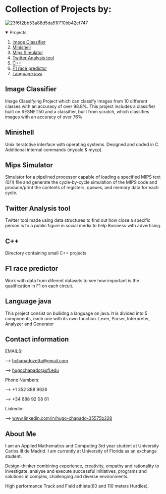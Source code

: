 # Collection of Projects by:
![23f6f2bb53a88d5da51f710bb42cf747](https://user-images.githubusercontent.com/89554893/151116570-dc97040d-d0c5-41d1-9342-c5e8de1f0a91.png)


<!-- Projects -->
<details open="open">
  <summary>Projects</summary>
  <ol>
    <li><a href="#image-classifier">Image Classifier</a></li>
    <li><a href="#minishell">Minishell</a></li>
    <li><a href="#mips-simulator">Mips Simulator</a></li>
    <li><a href="#twitter-analysis-tool">Twitter Analysis tool</a></li>
    <li><a href="#c++">C++</a></li>
    <li><a href="#f1-race-predictor">F1 race predictor</a></li>
    <li><a href="#language-java">Language java</a></li>
  </ol>
</details>

## Image Classifier
Image Classifying Project which can classify images from 10 different classes with an accuracy of over 98.8%.
This project includes a classifier built on RESNET50 and a classifier, built from scratch, which classifies images with an accuracy of over 76%


## Minishell
Unix iteratctive interface with operating systems. 
Designed and coded in C.
Additional internal commands (mycalc & mycp).


## Mips Simulator
Simulator for a pipelined processor capable of loading a specified
MIPS text (0/1) file and generate the cycle-by-cycle simulation of the MIPS code
and produce/print the contents of registers, queues, and memory data for each cycle.


## Twitter Analysis tool
Twitter tool made using data structures to find out how close a specific person is to a public figure in social media to help Business with advertising.


## C++
Directory containing small C++ projects

## F1 race predictor
Work with data from diferent datasets to see how important is the qualification in F1 on each circuit. 

## Language java
This project consist on builidng a language on java. It is divided into 5 components, each one with its own function. Lexer, Parser, Interpreter, Analyzer and Generator

## Contact information

EMAILS:

-->   hchapadozetta@gmail.com
  
-->   hugochapado@ufl.edu

Phone Numbers:

-->   +1 352 888 9626
  
-->   +34 688 92 08 61
 
 Linkedin:
 
 -->   www.linkedin.com/in/hugo-chapado-35575b228
 
  
## About Me
I am an Applied Mathematics and Computing 3rd year student at University Carlos III de Madrid. I am currently at University of Florida as an exchange student.

Design-thinker combining experience, creativity, empathy and rationality to investigate, analyse and execute successful initiatives, programs and solutions in complex, challenging and diverse environments. 

High performance Track and Field athlete(60 and 110 meters Hurdles).
